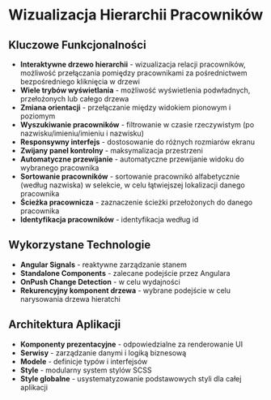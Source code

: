 # Wizualizacja Hierarchii Pracowników 

## Kluczowe Funkcjonalności

- **Interaktywne drzewo hierarchii** - wizualizacja relacji pracowników, możliwość przełączania pomiędzy pracownikami za pośrednictwem bezpośredniego kliknięcia w drzewi
- **Wiele trybów wyświetlania** - możliwość wyświetlenia podwładnych, przełożonych lub całego drzewa
- **Zmiana orientacji** - przełączanie między widokiem pionowym i poziomym
- **Wyszukiwanie pracowników** - filtrowanie w czasie rzeczywistym (po nazwisku/imieniu/imieniu i nazwisku)
- **Responsywny interfejs** - dostosowanie do różnych rozmiarów ekranu
- **Zwijany panel kontrolny** - maksymalizacja przestrzeni
- **Automatyczne przewijanie** - automatyczne przewijanie widoku do wybranego pracownika
- **Sortowanie pracowników** - sortowanie pracownikó alfabetycznie (według nazwiska) w selekcie, w celu łątwiejszej lokalizacji danego pracownika
- **Ścieżka pracownicza** - zaznaczenie ścieżki przełożonych do danego pracownika
- **Identyfikacja pracowników** - identyfikacja według id

## Wykorzystane Technologie

- **Angular Signals** - reaktywne zarządzanie stanem
- **Standalone Components** - zalecane podejście przez Angulara
- **OnPush Change Detection** - w celu wydajności
- **Rekurencyjny komponent drzewa** - wybrane podejście w celu narysowania drzewa hieratchi


## Architektura Aplikacji

- **Komponenty prezentacyjne** - odpowiedzialne za renderowanie UI
- **Serwisy** - zarządzanie danymi i logiką biznesową
- **Modele** - definicje typów i interfejsów
- **Style** - modularny system stylów SCSS
- **Style globalne** - usystematyzowanie podstawowych styli dla całej aplikacji


